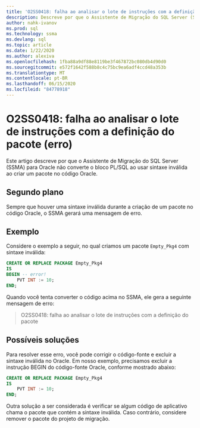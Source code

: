 ```yaml
---
title: 'O2SS0418: falha ao analisar o lote de instruções com a definição do pacote (erro)'
description: Descreve por que o Assistente de Migração do SQL Server (SSMA) para Oracle não converte o bloco PL/SQL ao usar sintaxe inválida ao criar um pacote no código Oracle.
author: nahk-ivanov
ms.prod: sql
ms.technology: ssma
ms.devlang: sql
ms.topic: article
ms.date: 1/22/2020
ms.author: alexiva
ms.openlocfilehash: 1fba88a9df88e8119be3f467872bc080db4d90d0
ms.sourcegitcommit: e572f1642f588b8c4c75bc9ea6adf4ccd48a353b
ms.translationtype: MT
ms.contentlocale: pt-BR
ms.lasthandoff: 06/15/2020
ms.locfileid: "84778918"
---
```

# <a name="o2ss0418-failed-to-parse-statement-batch-with-package-definition-error"></a>O2SS0418: falha ao analisar o lote de instruções com a definição do pacote (erro)

Este artigo descreve por que o Assistente de Migração do SQL Server (SSMA) para Oracle não converte o bloco PL/SQL ao usar sintaxe inválida ao criar um pacote no código Oracle.

## <a name="background"></a>Segundo plano

Sempre que houver uma sintaxe inválida durante a criação de um pacote no código Oracle, o SSMA gerará uma mensagem de erro.

## <a name="example"></a>Exemplo

Considere o exemplo a seguir, no qual criamos um pacote `Empty_Pkg4` com sintaxe inválida:

```sql
CREATE OR REPLACE PACKAGE Empty_Pkg4
IS
BEGIN -- error!
    PVT INT := 10;
END;
```

Quando você tenta converter o código acima no SSMA, ele gera a seguinte mensagem de erro:

> O2SS0418: falha ao analisar o lote de instruções com a definição do pacote

## <a name="possible-remedies"></a>Possíveis soluções

Para resolver esse erro, você pode corrigir o código-fonte e excluir a sintaxe inválida no Oracle. Em nosso exemplo, precisamos excluir a instrução BEGIN do código-fonte Oracle, conforme mostrado abaixo:

```sql
CREATE OR REPLACE PACKAGE Empty_Pkg4
IS
    PVT INT := 10;
END;
```

Outra solução a ser considerada é verificar se algum código de aplicativo chama o pacote que contém a sintaxe inválida. Caso contrário, considere remover o pacote do projeto de migração.
